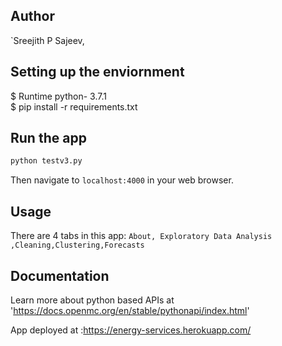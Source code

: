 ## Author
`Sreejith P Sajeev,
## Setting up the enviornment
$ Runtime python- 3.7.1\
$ pip install -r requirements.txt

## Run the app

```bash
python testv3.py
```
Then navigate to `localhost:4000` in your web browser.

## Usage

There are 4 tabs in this app: `About, Exploratory Data Analysis ,Cleaning,Clustering,Forecasts`



## Documentation

Learn more about python based APIs at 'https://docs.openmc.org/en/stable/pythonapi/index.html'

App deployed at :https://energy-services.herokuapp.com/



